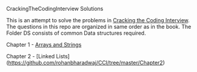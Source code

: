 
CrackingTheCodingInterview Solutions

This is an attempt to solve the problems in [Cracking the Coding Interview](http://www.amazon.com/Cracking-Coding-Interview-Programming-Questions/dp/098478280X).
The questions in this repo are organized in same order as in the book. The Folder DS consists of common Data structures 
required. 


Chapter 1 - [Arrays and Strings](https://github.com/rohanbharadwaj/CCI/tree/master/Chapter1)

Chapter 2 - [Linked Lists] (https://github.com/rohanbharadwaj/CCI/tree/master/Chapter2)
